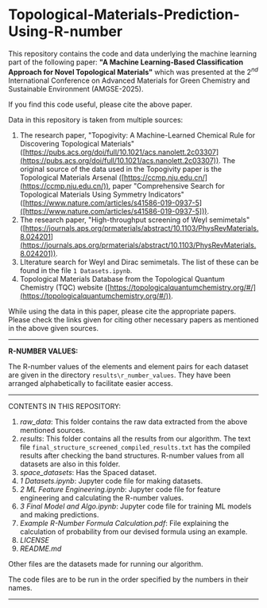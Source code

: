 # Topological-Materials-Prediction-Using-R-number

This repository contains the code and data underlying the machine learning part of the following paper: **"A Machine Learning-Based Classification Approach for Novel Topological Materials"** which was presented at the $2^{nd}$ International Conference on Advanced Materials for Green Chemistry and Sustainable Environment (AMGSE-2025).

If you find this code useful, please cite the above paper.

Data in this repository is taken from multiple sources:
1) The research paper, "Topogivity: A Machine-Learned Chemical Rule for Discovering Topological Materials" ([https://pubs.acs.org/doi/full/10.1021/acs.nanolett.2c03307](https://pubs.acs.org/doi/full/10.1021/acs.nanolett.2c03307)). The original source of the data used in the Topogivity paper is the Topological Materials Arsenal ([https://ccmp.nju.edu.cn/](https://ccmp.nju.edu.cn/)), paper "Comprehensive Search for Topological Materials Using Symmetry Indicators" ([https://www.nature.com/articles/s41586-019-0937-5]([https://www.nature.com/articles/s41586-019-0937-5])).
2) The research paper, "High-throughput screening of Weyl semimetals" ([https://journals.aps.org/prmaterials/abstract/10.1103/PhysRevMaterials.8.024201](https://journals.aps.org/prmaterials/abstract/10.1103/PhysRevMaterials.8.024201)).
3) LIterature search for Weyl and Dirac semimetals. The list of these can be found in the file `1 Datasets.ipynb`.
4) Topological Materials Database from the Topological Quantum Chemistry (TQC) website ([https://topologicalquantumchemistry.org/#/](https://topologicalquantumchemistry.org/#/)).

While using the data in this paper, please cite the appropriate papers. Please check the links given for citing other necessary papers as mentioned in the above given sources.

*************

**R-NUMBER VALUES:**

The R-number values of the elements and element pairs for each dataset are given in the directory `results\r_number_values`. They have been arranged alphabetically to facilitate easier access.

*************

CONTENTS IN THIS REPOSITORY:
1) _raw_data_: This folder contains the raw data extracted from the above mentioned sources.
2) _results_: This folder contains all the results from our algorithm. The text file `final_structure_screened_compiled_results.txt` has the compiled results after checking the band structures. R-number values from all datasets are also in this folder.
3) _space_datasets_: Has the Spaced dataset.
4) _1 Datasets.ipynb_: Jupyter code file for making datasets.
5) _2 ML Feature Engineering.ipynb_: Jupyter code file for feature engineering and calculating the R-number values.
6) _3 Final Model and Algo.ipynb_: Jupyter code file for training ML models and making predictions.
7) _Example R-Number Formula Calculation.pdf_: File explaining the calculation of probability from our devised formula using an example.
8) _LICENSE_
9) _README.md_

Other files are the datasets made for running our algorithm.

The code files are to be run in the order specified by the numbers in their names.

*************
